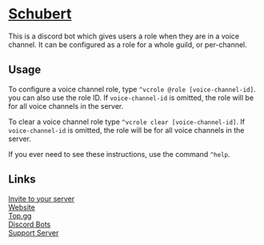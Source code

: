 # [Schubert](https://www.beatso.tk/project/schubert)

This is a discord bot which gives users a role when they are in a voice channel. It can be configured as a role for a whole guild, or per-channel.


## Usage

To configure a voice channel role, type `^vcrole @role [voice-channel-id]`. you can also use the role ID. If `voice-channel-id` is omitted, the role will be for all voice channels in the server.

To clear a voice channel role type `^vcrole clear [voice-channel-id]`. If `voice-channel-id` is omitted, the role will be for all voice channels in the server.

If you ever need to see these instructions, use the command `^help`.

## Links

[Invite to your server](https://discord.com/oauth2/authorize?client_id=777514345461448714&scope=bot&permissions=268504064)  
[Website](https://www.beatso.tk/project/schubert/)  
[Top.gg](https://top.gg/bot/777514345461448714)  
[Discord Bots](https://discord.bots.gg/bots/777514345461448714)  
[Support Server](https://www.beatso.tk/discord)
